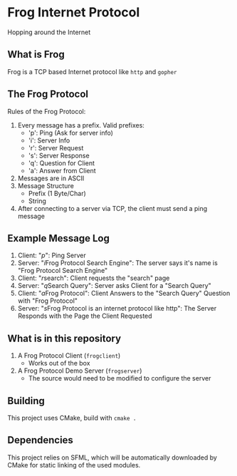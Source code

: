 # Frog Internet Protocol
Hopping around the Internet
## What is Frog
Frog is a TCP based Internet protocol like `http` and `gopher`
## The Frog Protocol
Rules of the Frog Protocol:
1. Every message has a prefix. Valid prefixes:
    - 'p': Ping (Ask for server info)
    - 'i': Server Info
    - 'r': Server Request
    - 's': Server Response
    - 'q': Question for Client
    - 'a': Answer from Client
2. Messages are in ASCII
3. Message Structure
    - Prefix (1 Byte/Char)
    - String
4. After connecting to a server via TCP, the client must send a ping message
## Example Message Log
1. Client: "*p*": Ping Server
2. Server: "*i*Frog Protocol Search Engine": The server says it's name is "Frog Protocol Search Engine"
3. Client: "*r*search": Client requests the "search" page
4. Server: "*q*Search Query": Server asks Client for a "Search Query"
5. Client: "*a*Frog Protocol": Client Answers to the "Search Query" Question with "Frog Protocol"
6. Server: "*s*Frog Protocol is an internet protocol like http": The Server Responds with the Page the Client Requested
## What is in this repository
1. A Frog Protocol Client (`frogclient`)
    - Works out of the box
2. A Frog Protocol Demo Server (`frogserver`)
    - The source would need to be modified to configure the server
## Building
This project uses CMake, build with `cmake .`
## Dependencies
This project relies on SFML, which will be automatically downloaded by CMake for static linking of the used modules.
